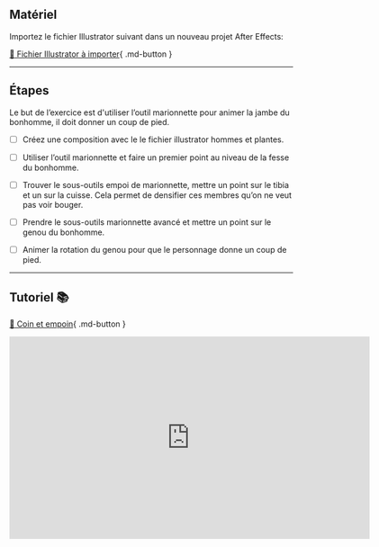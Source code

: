## Matériel

Importez le fichier Illustrator suivant dans un nouveau projet After Effects:  

[📁 Fichier Illustrator à importer](https://cmontmorency365.sharepoint.com/:u:/s/TIM-582214-Animation2d77/EePOiuJkHTpCq85Df3b9YDUBf6WSSBiVP6oZ783lUHX52A?e=hBBsqs){ .md-button }   <br>

***  


## Étapes
Le but de l’exercice est d'utiliser l’outil marionnette pour animer la jambe du bonhomme, il doit donner un coup de pied.     

- [ ] Créez une composition avec le le fichier illustrator hommes et plantes.
- [ ] Utiliser l’outil marionnette et faire un premier point au niveau de la fesse du bonhomme.
- [ ] Trouver le sous-outils empoi de marionnette, mettre un point sur le tibia et un sur la cuisse. Cela permet de densifier ces membres qu’on ne veut pas voir bouger.
- [ ] Prendre le sous-outils marionnette avancé et mettre un point sur le genou du bonhomme.
- [ ] Animer la rotation du genou pour que le personnage donne un coup de pied.


***  


## Tutoriel 📚

[📁 Coin et empoin](https://cmontmorency365.sharepoint.com/:v:/s/TIM-582214-Animation2d77/EbwIa3V4m5dEpattp9VY7AABBGizbCeEnxvn8iBYMNXc6g?e=gqQtdH){ .md-button }   <br>

<iframe src="https://cmontmorency365.sharepoint.com/sites/TIM-582214-Animation2d77/_layouts/15/embed.aspx?UniqueId=756b08bc-9b78-4497-a5ab-6da7d558ec00&embed=%7B%22ust%22%3Atrue%2C%22hv%22%3A%22CopyEmbedCode%22%7D&referrer=StreamWebApp&referrerScenario=EmbedDialog.Create" width="640" height="360" frameborder="0" scrolling="no" allowfullscreen title="02_marionnette_coin_empoi_et_avance.mov"></iframe>

